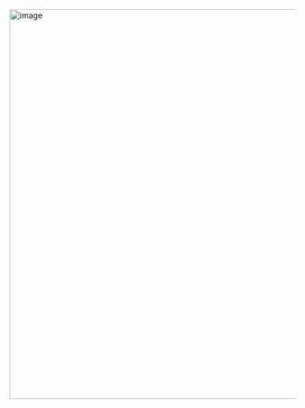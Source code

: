 <img width="686" alt="image" src="https://github.com/user-attachments/assets/e2c7df2b-f4d0-4231-adef-17596a6afffd" />
